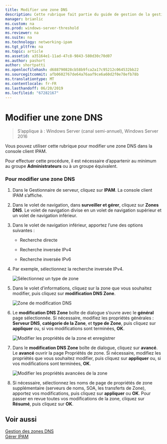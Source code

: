 ```yaml
---
title: Modifier une zone DNS
description: Cette rubrique fait partie du guide de gestion de la gestion des adresses IP (IPAM) dans Windows Server 2016.
manager: brianlic
ms.custom: na
ms.prod: windows-server-threshold
ms.reviewer: na
ms.suite: na
ms.technology: networking-ipam
ms.tgt_pltfrm: na
ms.topic: article
ms.assetid: a35164e1-11ad-47c8-9843-580d30c70d07
ms.author: pashort
author: shortpatti
ms.openlocfilehash: d688790828cb58b9fca2a17c95212c064532bb22
ms.sourcegitcommit: afb0602767de64a76aaf9ce6a60d2f0e78efb78b
ms.translationtype: MT
ms.contentlocale: fr-FR
ms.lasthandoff: 06/20/2019
ms.locfileid: "67282167"
---
```

# <a name="edit-a-dns-zone"></a>Modifier une zone DNS

>S’applique à : Windows Server (canal semi-annuel), Windows Server 2016

Vous pouvez utiliser cette rubrique pour modifier une zone DNS dans la console client IPAM.  
  
Pour effectuer cette procédure, il est nécessaire d’appartenir au minimum au groupe **Administrateurs** ou à un groupe équivalent.  
  
### <a name="to-edit-a-dns-zone"></a>Pour modifier une zone DNS  
  
1.  Dans le Gestionnaire de serveur, cliquez sur **IPAM**. La console client IPAM s’affiche.  
  
2.  Dans le volet de navigation, dans **surveiller et gérer**, cliquez sur **Zones DNS**. Le volet de navigation divise en un volet de navigation supérieur et un volet de navigation inférieur.  
  
3.  Dans le volet de navigation inférieur, apportez l’une des options suivantes :  
  
    -   Recherche directe  
  
    -   Recherche inversée IPv4  
  
    -   Recherche inversée IPv6  
  
4.  Par exemple, sélectionnez la recherche inversée IPv4.  
  
    ![Sélectionnez un type de zone](../../media/Edit-a-DNS-Zone/ipam_EditZone_01.jpg)  
  
5.  Dans le volet d’informations, cliquez sur la zone que vous souhaitez modifier, puis cliquez sur **modification DNS Zone**.  
  
    ![Zone de modification DNS](../../media/Edit-a-DNS-Zone/ipam_EditZone_02.jpg)  
  
6.  Le **modification DNS Zone** boîte de dialogue s’ouvre avec le **général** page sélectionnée. Si nécessaire, modifiez les propriétés générales : **Serveur DNS**, **catégorie de la Zone**, et **type de Zone**, puis cliquez sur **appliquer** ou, si vos modifications sont terminées, **OK**.  
  
    ![Modifier les propriétés de la zone et enregistrer](../../media/Edit-a-DNS-Zone/ipam_EditZone_03a.jpg)  
  
7.  Dans le **modification DNS Zone** boîte de dialogue, cliquez sur **avancé**. Le **avancé** ouvrir la page Propriétés de zone. Si nécessaire, modifiez les propriétés que vous souhaitez modifier, puis cliquez sur **appliquer** ou, si vos modifications sont terminées, **OK**.  
  
    ![Modifier les propriétés avancées de la zone](../../media/Edit-a-DNS-Zone/ipam_EditZone_04a.jpg)  
  
8.  Si nécessaire, sélectionnez les noms de page de propriétés de zone supplémentaire (serveurs de noms, SOA, les transferts de Zone), apportez vos modifications, puis cliquez sur **appliquer** ou **OK**. Pour passer en revue toutes vos modifications de la zone, cliquez sur **Résumé**, puis cliquez sur **OK**.  
  
## <a name="see-also"></a>Voir aussi  
[Gestion des zones DNS](DNS-Zone-Management.md)  
[Gérer IPAM](Manage-IPAM.md)  
  


